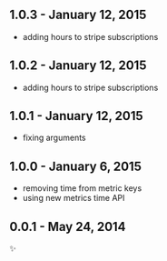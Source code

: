 1.0.3 - January 12, 2015
-------------------------
- adding hours to stripe subscriptions

1.0.2 - January 12, 2015
-------------------------
- adding hours to stripe subscriptions

1.0.1 - January 12, 2015
-------------------------
- fixing arguments

1.0.0 - January 6, 2015
-------------------------
- removing time from metric keys
- using new metrics time API

0.0.1 - May 24, 2014
-------------------------
:sparkles:
